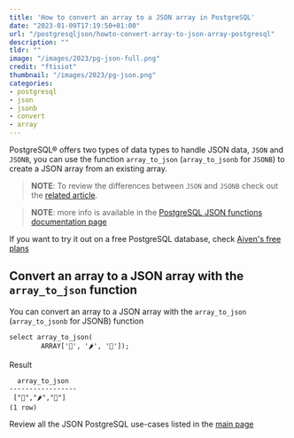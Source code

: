 ```yaml
---
title: 'How to convert an array to a JSON array in PostgreSQL'
date: "2023-01-09T17:19:50+01:00"
url: "/postgresqljson/howto-convert-array-to-json-array-postgresql"
description: ""
tldr: ""
image: "/images/2023/pg-json-full.png"
credit: "ftisiot"
thumbnail: "/images/2023/pg-json.png"
categories:
- postgresql
- json
- jsonb
- convert
- array
---
```


PostgreSQL® offers two types of data types to handle JSON data, `JSON` and `JSONB`, you can use the function `array_to_json` (`array_to_jsonb` for `JSONB`) to create a JSON array from an existing array.

<!--more-->

> **NOTE**: To review the differences between `JSON` and `JSONB` check out the [related article](/postgresqljson/what-are-the-differences-json-jsonb-postgresql).

> **NOTE**: more info is available in the [PostgreSQL JSON functions documentation page](https://www.postgresql.org/docs/current/functions-json.html)

If you want to try it out on a free PostgreSQL database, check [Aiven's free plans](https://console.aiven.io/signup)

## Convert an array to a JSON array with the `array_to_json` function

You can convert an array to a JSON array with the `array_to_json` (`array_to_jsonb` for JSONB) function

```
select array_to_json(
        ARRAY['🍌', '🌶️', '🍍']);
```

Result

```
  array_to_json
-----------------
 ["🍌","🌶️","🍍"]
(1 row)
```

Review all the JSON PostgreSQL use-cases listed in the [main page](/postgresqljson/main)